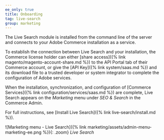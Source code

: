 ```yaml
---
ee_only: true
title: Onboarding
tag: live-search
group: marketing
---
```


The Live Search module is installed from the command line of the server and connects to your Adobe Commerce installation as a service.

To establish the connection between Live Search and your installation, the Commerce license holder can either [share access]({% link magento/magento-account-share.md %}) to the API Portal tab of their Commerce account, or give the [API Key]({% link system/saas.md %}) and its download file to a trusted developer or system integrator to complete the configuration of Adobe services.

When the installation, synchronization, and configuration of [Commerce Services]({% link configuration/services/saas.md %}) are complete, Live Search appears on the _Marketing_ menu under _SEO & Search_ in the Commerce Admin.

For full instructions, see [Install Live Search]({% link live-search/install.md %}).

![Marketing menu - Live Search]({% link marketing/assets/admin-menu-marketing-ee.png %}){: .zoom}
_Live Search_
